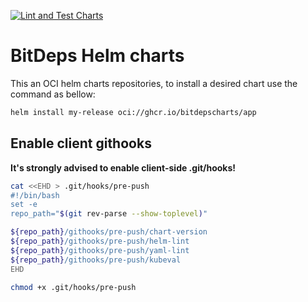 [![Lint and Test Charts](https://github.com/bitdeps/charts/actions/workflows/lint-test.yaml/badge.svg)](https://github.com/bitdeps/charts/actions/workflows/lint-test.yaml)

# BitDeps Helm charts

This an OCI helm charts repositories, to install a desired chart use the command as bellow:

```bash
helm install my-release oci://ghcr.io/bitdepscharts/app
```

## Enable client githooks

**It's strongly advised to enable client-side .git/hooks!**

```bash
cat <<EHD > .git/hooks/pre-push
#!/bin/bash
set -e
repo_path="$(git rev-parse --show-toplevel)"

${repo_path}/githooks/pre-push/chart-version
${repo_path}/githooks/pre-push/helm-lint
${repo_path}/githooks/pre-push/yaml-lint
${repo_path}/githooks/pre-push/kubeval
EHD

chmod +x .git/hooks/pre-push
```
